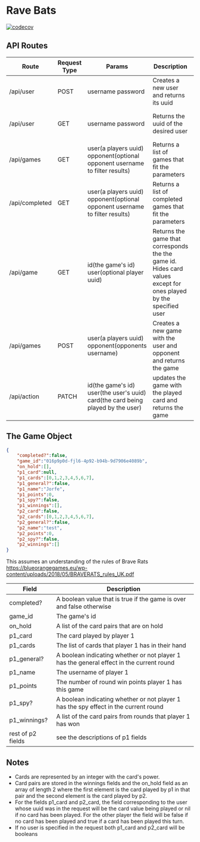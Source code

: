 # Rave Bats

[![codecov](https://codecov.io/gh/Sapo-Dorado/Rave-Bats-Backend/branch/main/graph/badge.svg?token=DRJWNIQ7UU)](https://codecov.io/gh/Sapo-Dorado/Rave-Bats-Backend)


## API Routes

Route | Request Type | Params | Description | Example Result
------|--------------|--------|-------------|-------------
/api/user | POST | username password | Creates a new user and returns its uuid | `{"uuid": "p8gh323c-23t2-4po8-9fb1-l6p12e9a125h"}`
/api/user | GET | username password | Returns the uuid of the desired user | `{"uuid": "p8gh323c-23t2-4po8-9fb1-l6p12e9a125h"}`
/api/games | GET | user(a players uuid) opponent(optional opponent username to filter results) | Returns a list of games that fit the parameters | `[a list of games]`
/api/completed | GET |  user(a players uuid) opponent(optional opponent username to filter results) | Returns a list of completed games that fit the parameters |`[a list of completed games]`
/api/game | GET | id(the game's id) user(optional player uuid) | Returns the game that corresponds the the game id. Hides card values except for ones played by the specified user | `{a game object}`
/api/games | POST | user(a players uuid) opponent(opponents username) | Creates a new game with the user and opponent and returns the game | `{a game object}`
/api/action | PATCH | id(the game's id) user(the user's uuid) card(the card being played by the user) | updates the game with the played card and returns the game | `{a game object}`

## The Game Object

```json
{
    "completed?":false,
    "game_id":"016p9p0d-fjl6-4p92-b94b-9d7906e4089b",
    "on_hold":[],
    "p1_card":null,
    "p1_cards":[0,1,2,3,4,5,6,7],
    "p1_general?":false,
    "p1_name":"Jorfe",
    "p1_points":0,
    "p1_spy?":false,
    "p1_winnings":[],
    "p2_card":false,
    "p2_cards":[0,1,2,3,4,5,6,7],
    "p2_general?":false,
    "p2_name":"test",
    "p2_points":0,
    "p2_spy?":false,
    "p2_winnings":[]
}
```
This assumes an understanding of the rules of Brave Rats https://blueorangegames.eu/wp-content/uploads/2018/05/BRAVERATS_rules_UK.pdf


Field | Description
------|------------
completed? | A boolean value that is true if the game is over and false otherwise
game_id | The game's id
on_hold | A list of the card pairs that are on hold
p1_card | The card played by player 1
p1_cards | The list of cards that player 1 has in their hand
p1_general? | A boolean indicating whether or not player 1 has the general effect in the current round
p1_name | The username of player 1
p1_points | The number of round win points player 1 has this game
p1_spy? | A boolean indicating whether or not player 1 has the spy effect in the current round
p1_winnings? | A list of the card pairs from rounds that player 1 has won
rest of p2 fields | see the descriptions of p1 fields

## Notes
* Cards are represented by an integer with the card's power.
* Card pairs are stored in the winnings fields and the on_hold field as an array of length 2 where the first element is the card played by p1 in that pair and the second element is the card played by p2.
* For the fields p1_card and p2_card, the field corresponding to the user whose uuid was in the request will be the card value being played or nil if no card has been played. For the other player the field will be false if no card has been played and true if a card has been played this turn.
* If no user is specified in the request both p1_card and p2_card will be booleans
